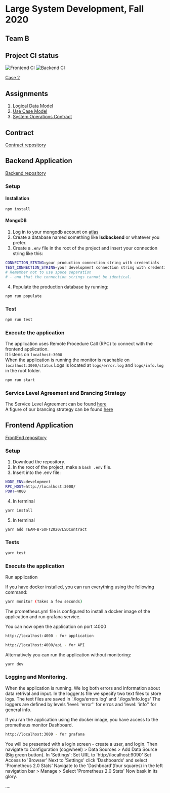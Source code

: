 # Large System Development, Fall 2020

## **Team B**

## Project CI status

![Frontend CI](https://github.com/TEAM-B-SOFT2020/LSDFrontEnd/workflows/FRONTEND%20CI/badge.svg) ![Backend CI](https://github.com/TEAM-B-SOFT2020/LSDBackEnd/workflows/Backend%20CI/badge.svg)

[Case 2](https://datsoftlyngby.github.io/soft2020fall/resources/aa00a079-case-2.pdf)

## Assignments

1. [Logical Data Model](assignments/logical-data-model.md)
2. [Use Case Model](assignments/use-case-model.md)
3. [System Operations Contract](assignments/system-operations-contract.md)

## Contract

[Contract repository](https://github.com/TEAM-B-SOFT2020/LSDContract)

## Backend Application

[Backend repository](https://github.com/TEAM-B-SOFT2020/LSDBackEnd)

### Setup

#### Installation

```bash
npm install
```

#### MongoDB

1. Log in to your mongodb account on [atlas](https://account.mongodb.com/account/login)
2. Create a database named something like **lsdbackend** or whatever you prefer.
3. Create a `.env` file in the root of the project and insert your connection string like this:

```bash
CONNECTION_STRING=your production connection string with credentials
TEST_CONNECTION_STRING=your development connection string with credentials
# Remember not to use space separation
# - and that the connection strings cannot be identical.
```

4. Populate the production database by running:

```bash
npm run populate
```

### Test

```bash
npm run test
```

### Execute the application

The application uses Remote Procedure Call (RPC) to connect with the frontend application.  
It listens on `localhost:3000`  
When the application is running the monitor is reachable on `localhost:3000/status`
Logs is located at `logs/error.log` and `logs/info.log` in the root folder.

```bash
npm run start
```

### Service Level Agreement and Brancing Strategy

The Service Level Agreement can be found [here](https://github.com/TEAM-B-SOFT2020/LSDBackEnd/wiki/Service-Level-Agreement)  
A figure of our brancing strategy can be found [here](https://github.com/TEAM-B-SOFT2020/LSDBackEnd/wiki)

## Frontend Application

[FrontEnd repository](https://github.com/TEAM-B-SOFT2020/LSDFrontEnd)

### Setup

1. Download the repository.
2. In the root of the project, make a ```bash .env``` file.
3. Insert into the .env file:

```bash
NODE_ENV=development
RPC_HOST=http://localhost:3000/
PORT=4000
```
4. In terminal 



```bash
yarn install
```

5. In terminal

```bash
yarn add TEAM-B-SOFT2020/LSDContract
```

### Tests

```bash
yarn test
```

### Execute the application

Run application

If you have docker installed, you can run everything using the following command:

```bash
yarn monitor (Takes a few seconds)
```
The prometheus.yml file is configured to install a docker image of the application and run grafana service.


You can now open the application on port :4000
```bash
http://localhost:4000 - for application 
```

```bash
http://localhost:4000/api - for API
```


Alternatively you can run the application without monitoring:
```bash
yarn dev
```


### Logging and Monitoring.
When the application is running. We log both errors and information about data retrival and input.
In the logger.ts file we specify two text files to store logs. The text files are saved in './logs/errors.log' and './logs/info.logs'
The loggers are defined by levels 'level: 'error'' for erros and 'level: 'info'' for general info.


If you ran the application using the docker image, you have access to the prometheus monitor Dashboard.

```bash 
http://localhost:3000 - for grafana 
```
You will be presented with a login screen - create a user, and login.
Then navigate to Configuration (cogwheel) > Data Sources > Add Data Source (Big green button). 
In 'Settings':
Set URL to 'http://localhost:9090'
Set Access to 'Browser'
Next to 'Settings' click 'Dashboards' and select 'Prometheus 2.0 Stats'
Navigate to the 'Dashboard'(four squares) in the left navigation bar > Manage > Select 'Prometheus 2.0 Stats'
Now bask in its glory. 

....
